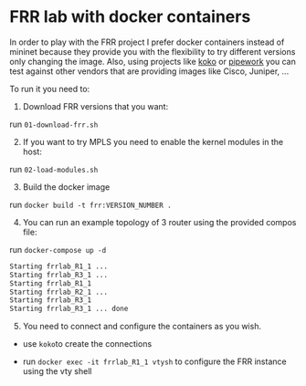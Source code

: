 # FRR lab with docker containers

In order to play with the FRR project I prefer docker containers instead of
mininet because they provide you with the flexibility to try different versions
only changing the image. Also, using projects like
[koko](https://github.com/redhat-nfvpe/koko) or
[pipework](https://github.com/jpetazzo/pipework) you can test against other
vendors that are providing images like Cisco, Juniper, ...

To run it you need to:

1. Download FRR versions that you want:

run `01-download-frr.sh`

2. If you want to try MPLS you need to enable the kernel modules in the host:

run `02-load-modules.sh`

3. Build the docker image

run `docker build -t frr:VERSION_NUMBER .`

4. You can run an example topology of 3 router using the provided compos file:

run `docker-compose up -d`
```bash
Starting frrlab_R1_1 ... 
Starting frrlab_R3_1 ... 
Starting frrlab_R1_1
Starting frrlab_R2_1 ... 
Starting frrlab_R3_1
Starting frrlab_R3_1 ... done
```
5. You need to connect and configure the containers as you wish.

* use `koko`to create the connections

* run `docker exec -it frrlab_R1_1 vtysh` to configure the FRR instance using
  the vty shell
